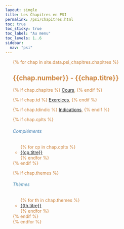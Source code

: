 ```yaml
---
layout: single
title: Les Chapitres en PSI
permalink: /psi/chapitres.html
toc: true
toc_sticky: true
toc_label: "Au menu"
toc_levels: 1..6
sidebar:
  nav: "psi"
---
```


<ul start="0" style="color:Peru; list-style-type:none">
{% for chap in site.data.psi_chapitres.chapitres %}
<li>
<h2 id="chap_{{chap.number}}" style="color:Peru">{{chap.number}} - {{chap.titre}}</h2>
{% if chap.chapitre %}
<a href="./psi_doc/chap_e{{chap.number}}.pdf">Cours</a>,
{% endif %}


{% if chap.td %}
<a href="./psi_doc/exos_e{{chap.number}}.pdf">Exercices</a>,
{% endif %}


{% if chap.tdindic %}
<a href="./psi_doc/exos_i{{chap.number}}.pdf">Indications</a>,
{% endif %}

{% if chap.cplts %}
<h6 style="color:SteelBlue">Compléments</h6> <ul>
{% for cp in chap.cplts %}
<li>
<a href="./psi_doc/themes_e{{cp.number}}.pdf">{{cp.titre}}</a>
</li>
{% endfor %}
</ul>
{% endif %}

{% if chap.themes %}
<h6 style="color:#5090B4">Thèmes</h6> <ul>
{% for th in chap.themes %}
<li>
<a href="./psi_doc/themes_e{{th.number}}.pdf">{{th.titre}}</a>
</li>
{% endfor %}
</ul>
{% endif %}
</li>
{% endfor %}
</ul>
